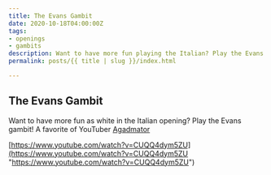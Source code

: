 ```yaml
---
title: The Evans Gambit
date: 2020-10-18T04:00:00Z
tags:
- openings
- gambits
description: Want to have more fun playing the Italian? Play the Evans Gambit!
permalink: posts/{{ title | slug }}/index.html

---
```

## The Evans Gambit

Want to have more fun as white in the Italian opening? Play the Evans gambit! A favorite of YouTuber [Agadmator](https://www.youtube.com/c/AGADMATOR)

[https://www.youtube.com/watch?v=CUQQ4dym5ZU](https://www.youtube.com/watch?v=CUQQ4dym5ZU "https://www.youtube.com/watch?v=CUQQ4dym5ZU")